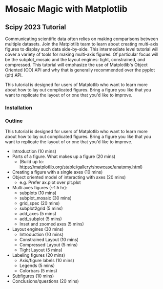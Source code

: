 # Mosaic Magic with Matplotlib

## Scipy 2023 Tutorial

Communicating scientific data often relies on making comparisons between multiple datasets.
Join the Matplotlib team to learn about creating multi-axis figures to display such data side-by-side.
This intermediate level tutorial will cover a variety of tools for making multi-axis figures.
Of particular focus will be the subplot_mosaic and the layout engines: tight, constrained, and compressed.
This tutorial will emphasize the use of Matplotlib's Object Oriented (OO) API and why that is generally recommended over the pyplot (plt) API.

This tutorial is designed for users of Matplotlib who want to learn more about how to lay out complicated figures.
Bring a figure you like that you want to replicate the layout of or one that you'd like to improve.

### Installation

### Outline

This tutorial is designed for users of Matplotlib who want to learn more about how to lay out complicated figures.
Bring a figure you like that you want to replicate the layout of or one that you'd like to improve.

 - Introduction (10 mins)
 - Parts of a figure. What makes up a figure (20 mins)
   - (Build up to: https://matplotlib.org/stable/gallery/showcase/anatomy.html)
 - Creating a figure with a single axes (10 mins)
 - Object oriented model of interacting with axes (20 mins)
    - e.g. Prefer ax.plot over plt.plot
 - Multi axes figures (~1.5 hr):
    - subplots (10 mins)
    - subplot_mosaic (30 mins)
    - grid_spec (20 mins)
    - subplot2grid (5 mins)
    - add_axes (5 mins)
    - add_subplot (5 mins)
    - Inset and zoomed axes (5 mins)
 - Layout engines (30 mins)
    - Introduction (10 mins)
    - Constrained Layout (10 mins)
    - Compressed Layout (5 mins)
    - Tight Layout (5 mins)
 - Labeling figures (20 mins)
    - Axis/figure labels (10 mins)
    - Legends (5 mins)
    - Colorbars (5 mins)
 - Subfigures (10 mins)
 - Conclusions/questions (20 mins)

